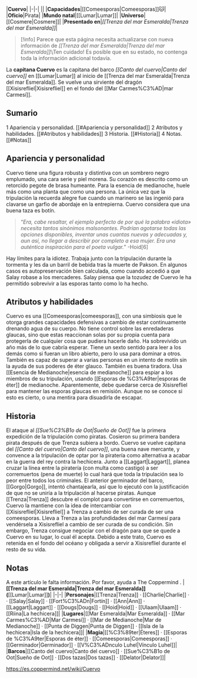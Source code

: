 

|**Cuervo**|
|-|-|
||
|**Capacidades**|[[Comeesporas\|Comeesporas]]🐱︎|
|**Oficio**|Pirata|
|**Mundo natal**|[[Lumar\|Lumar]]|
|**Universo**|[[Cosmere\|Cosmere]]|
|**Presentado en**|*[[Trenza del mar Esmeralda\|Trenza del mar Esmeralda]]*|

> [!info] Parece que esta página necesita actualizarse con nueva información de *[[Trenza del mar Esmeralda\|Trenza del mar Esmeralda]]*!¡Ten cuidado! Es posible que en su estado, no contenga toda la información adicional todavía.

La **capitana Cuervo** es la capitana del barco *[[Canto del cuervo\|Canto del cuervo]]* en [[Lumar\|Lumar]] al inicio de [[Trenza del mar Esmeralda\|Trenza del mar Esmeralda]]. Se vuelve una sirviente del dragón [[Xisisrefliel\|Xisisrefliel]] en el fondo del [[Mar Carmes%C3%AD\|mar Carmesí]].

## Sumario

1 Apariencia y personalidad. [[#Apariencia y personalidad]] 
2 Atributos y habilidades. [[#Atributos y habilidades]] 
3 Historia. [[#Historia]] 
4 Notas. [[#Notas]] 


## Apariencia y personalidad
 
Cuervo tiene una figura robusta y distintiva con un sombrero negro emplumado, una cara serie y piel morena. Su corazón es descrito como un retorcido pegote de brasa humeante. Para la esencia de medianoche, huele más como una planta que como una persona. La única vez que la tripulación la recuerda alegre fue cuando un marinero se las ingenió para clavarse un garfio de abordaje en la entrepierna. Cuervo considera que una buena taza es botín.

>“*Era, cabe resaltar, el ejemplo perfecto de por qué la palabra «idiota» necesita tantos sinónimos malsonantes. Podrían agotarse todas las opciones disponibles, inventar unas cuantas nuevas y adecuadas y, aun así, no llegar a describir por completo a esa mujer. Era una auténtica inspiración para el poeta vulgar.*”
\-Hoid[6]


Hay límites para la idiotez. Trabaja junto con la tripulación durante la tormenta y les da un barril de bebida tras la muerte de Pakson. En algunos casos es autopreservación bien calculada, como cuando accedió a que Salay robase a los mercaderes. Salay piensa que la tozudez de Cuervo le ha permitido sobrevivir a las esporas tanto como lo ha hecho.

## Atributos y habilidades
Cuervo es una [[Comeesporas\|comeesporas]], con una simbiosis que le otorga grandes capacidades defensivas a cambio de estar continuamente drenando agua de su cuerpo. No tiene control sobre las enredaderas glaucas, sino que estas reaccionan solas por su propia cuenta para protegerla de cualquier cosa que pudiera hacerle daño. Ha sobrevivido un año más de lo que cabría esperar.
Tiene un sexto sentido para leer a los demás como si fueran un libro abierto, pero lo usa para dominar a otros. También es capaz de superar a varias personas en un intento de motín sin la ayuda de sus poderes de éter glauco. También es buena tiradora.
Usa [[Esencia de Medianoche\|esencia de medianoche]] para espiar a los miembros de su tripulación, usando [[Esporas de %C3%A9ter\|esporas de éter]] de medianoche.
Aparentemente, debe quedarse cerca de Xisisrefliel para mantener las esporas glaucas en remisión. Aunque no se conoce si esto es cierto, o una mentira para disuadirla de escapar.

 
## Historia
El ataque al *[[Sue%C3%B1o de Oot\|Sueño de Oot]]* fue la primera expedición de la tripulación como piratas. Cosieron su primera bandera pirata después de que Trenza subiera a bordo.
Cuervo se vuelve capitana del *[[Canto del cuervo\|Canto del cuervo]]*, una buena nave mercante, y convence a la tripulación de optar por la piratería como alternativa a acabar en la guerra del rey contra la hechicera. Junto a [[Laggart\|Laggart]], planea cruzar la línea entre la piratería (con multa como castigo) a ser corremuertos (pena de muerte) lo cual hará que toda la tripulación sea lo peor entre todos los criminales. El anterior germinador del barco, [[Gorgo\|Gorgo]], intentó chantajearla, así que lo ejecutó con la justificación de que no se uniría a la tripulación al hacerse piratas.
Aunque [[Trenza\|Trenza]] descubre el complot para convertirse en corremuertos, Cuervo la mantiene con la idea de intercambiar con [[Xisisrefliel\|Xisisrefliel]] a Trenza a cambio de ser curada de ser una comeesporas.
Lleva a Trenza a las profundidades del mar Carmesí para vendérsela a Xisisrefliel a cambio de ser curada de su condición. Sin embargo, Trenza consigue negociar con el dragón para que se quede a Cuervo en su lugar, lo cual él acepta. Debido a este trato, Cuervo es retenida en el fondo del océano y obligada a servir a Xisisrefliel durante el resto de su vida.

## Notas

A este artículo le falta información. Por favor, ayuda a The Coppermind .
|**[[Trenza del mar Esmeralda\|Trenza del mar Esmeralda]] (**[[Lumar\|Lumar]]**)**|
|-|-|
|**Personajes**|[[Trenza\|Trenza]] · [[Charlie\|Charlie]] ·  · [[Salay\|Salay]] · [[Fort%C3%ADn\|Fortín]] · [[Ann\|Ann]] · [[Laggart\|Laggart]] · [[Dougs\|Dougs]] · [[Hoid\|Hoid]] · [[Ulaam\|Ulaam]] · [[Riina\|La hechicera]]|
|**Lugares**|[[Mar Esmeralda\|Mar Esmeralda]] · [[Mar Carmes%C3%AD\|Mar Carmesí]] · [[Mar de Medianoche\|Mar de Medianoche]] · [[Punta de Diggen\|Punta de Diggen]] · [[Isla de la hechicera\|Isla de la hechicera]]|
|**Magia**|[[%C3%89ter\|Éteres]] · [[Esporas de %C3%A9ter\|Esporas de éter]] · [[Comeesporas\|Comeesporas]] · [[Germinador\|Germinador]] · [[V%C3%ADnculo Luhel\|Vínculo Luhel]]|
|**Barcos**|[[Canto del cuervo\|Canto del cuervo]] · [[Sue%C3%B1o de Oot\|Sueño de Oot]] · [[Dos tazas\|Dos tazas]] · [[Delator\|Delator]]|



https://es.coppermind.net/wiki/Cuervo